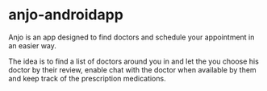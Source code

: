 # anjo-androidapp
Anjo is an app designed to find doctors and schedule your appointment in an easier way.

The idea is to find a list of doctors around you in and let the you choose his doctor by their review, enable chat with the doctor when available by them and keep track of the prescription medications.
